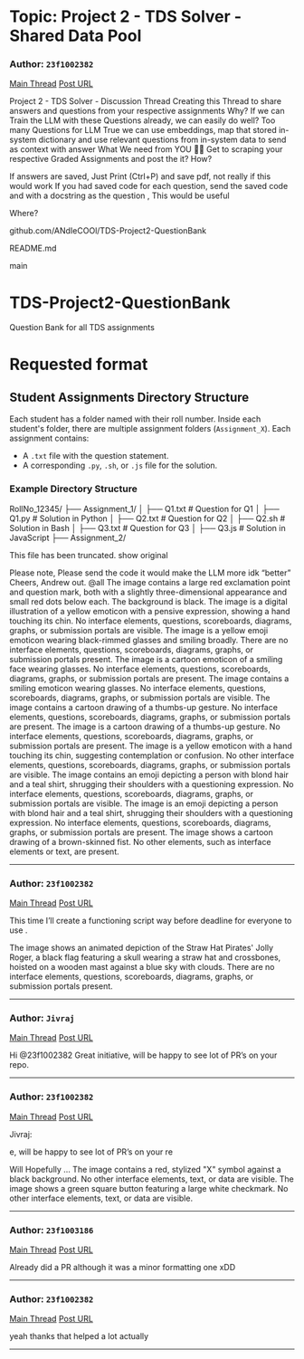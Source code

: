 # Topic: Project 2 - TDS Solver - Shared Data Pool

### Author: `23f1002382`
[Main Thread](https://discourse.onlinedegree.iitm.ac.in/t/project-2-tds-solver-shared-data-pool/169045)
[Post URL](https://discourse.onlinedegree.iitm.ac.in/t/project-2-tds-solver-shared-data-pool/169045/1)

[post_number]: 1
Project 2 - TDS Solver - Discussion Thread
Creating this Thread to share answers and questions from your respective assignments
Why? 
If we can Train the LLM with these Questions already, we can easily do well?
Too many Questions for LLM 
True we can use embeddings, map that stored in-system dictionary and use relevant questions from in-system data to send as context with answer
What We need from YOU 🫵🏽
Get to scraping your respective Graded Assignments and post the it?
How?

If answers are saved, Just Print (Ctrl+P) and save pdf, not really if this would work
If you had saved code for each question, send the saved code and with a docstring as the question , This would be useful 

Where?


github.com/ANdIeCOOl/TDS-Project2-QuestionBank


README.md

main

# TDS-Project2-QuestionBank
Question Bank for all TDS assignments

# Requested format
## Student Assignments Directory Structure

Each student has a folder named with their roll number. Inside each student's folder, there are multiple assignment folders (`Assignment_X`). Each assignment contains:
- A `.txt` file with the question statement.
- A corresponding `.py`, `.sh`, or `.js` file for the solution.

### Example Directory Structure
RollNo_12345/
├── Assignment_1/
│   ├── Q1.txt    # Question for Q1
│   ├── Q1.py     # Solution in Python
│   ├── Q2.txt    # Question for Q2
│   ├── Q2.sh     # Solution in Bash
│   ├── Q3.txt    # Question for Q3
│   ├── Q3.js     # Solution in JavaScript
├── Assignment_2/




  This file has been truncated. show original





Please note, Please send the code it would make the LLM more idk “better”
Cheers,
Andrew out. 
@all
The image contains a large red exclamation point and question mark, both with a slightly three-dimensional appearance and small red dots below each.  The background is black.
The image is a digital illustration of a yellow emoticon with a pensive expression, showing a hand touching its chin.  No interface elements, questions, scoreboards, diagrams, graphs, or submission portals are visible.
The image is a yellow emoji emoticon wearing black-rimmed glasses and smiling broadly.  There are no interface elements, questions, scoreboards, diagrams, graphs, or submission portals present.
The image is a cartoon emoticon of a smiling face wearing glasses.  No interface elements, questions, scoreboards, diagrams, graphs, or submission portals are present.
The image contains a smiling emoticon wearing glasses.  No interface elements, questions, scoreboards, diagrams, graphs, or submission portals are visible.
The image contains a cartoon drawing of a thumbs-up gesture.  No interface elements, questions, scoreboards, diagrams, graphs, or submission portals are present.
The image is a cartoon drawing of a thumbs-up gesture.  No interface elements, questions, scoreboards, diagrams, graphs, or submission portals are present.
The image is a yellow emoticon with a hand touching its chin, suggesting contemplation or confusion.  No other interface elements, questions, scoreboards, diagrams, graphs, or submission portals are visible.
The image contains an emoji depicting a person with blond hair and a teal shirt, shrugging their shoulders with a questioning expression.  No interface elements, questions, scoreboards, diagrams, graphs, or submission portals are visible.
The image is an emoji depicting a person with blond hair and a teal shirt, shrugging their shoulders with a questioning expression.  No interface elements, questions, scoreboards, diagrams, graphs, or submission portals are present.
The image shows a cartoon drawing of a brown-skinned fist.  No other elements, such as interface elements or text, are present.

---

### Author: `23f1002382`
[Main Thread](https://discourse.onlinedegree.iitm.ac.in/t/project-2-tds-solver-shared-data-pool/169045)
[Post URL](https://discourse.onlinedegree.iitm.ac.in/t/project-2-tds-solver-shared-data-pool/169045/2)

[post_number]: 2
This time I’ll create a functioning script way before deadline for everyone to use .

The image shows an animated depiction of the Straw Hat Pirates' Jolly Roger, a black flag featuring a skull wearing a straw hat and crossbones, hoisted on a wooden mast against a blue sky with clouds.  There are no interface elements, questions, scoreboards, diagrams, graphs, or submission portals present.

---

### Author: `Jivraj`
[Main Thread](https://discourse.onlinedegree.iitm.ac.in/t/project-2-tds-solver-shared-data-pool/169045)
[Post URL](https://discourse.onlinedegree.iitm.ac.in/t/project-2-tds-solver-shared-data-pool/169045/3)

[post_number]: 3
Hi @23f1002382
Great initiative, will be happy to see lot of PR’s on your repo.

---

### Author: `23f1002382`
[Main Thread](https://discourse.onlinedegree.iitm.ac.in/t/project-2-tds-solver-shared-data-pool/169045)
[Post URL](https://discourse.onlinedegree.iitm.ac.in/t/project-2-tds-solver-shared-data-pool/169045/4)

[post_number]: 4



 Jivraj:

e, will be happy to see lot of PR’s on your re


Will 
Hopefully 
…
The image contains a red, stylized "X" symbol against a black background.  No other interface elements, text, or data are visible.
The image shows a green square button featuring a large white checkmark.  No other interface elements, text, or data are visible.

[reply_to_post_number]: 3

---

### Author: `23f1003186`
[Main Thread](https://discourse.onlinedegree.iitm.ac.in/t/project-2-tds-solver-shared-data-pool/169045)
[Post URL](https://discourse.onlinedegree.iitm.ac.in/t/project-2-tds-solver-shared-data-pool/169045/6)

[post_number]: 6
Already did a PR although it was a minor formatting one xDD

[reply_to_post_number]: 3

---

### Author: `23f1002382`
[Main Thread](https://discourse.onlinedegree.iitm.ac.in/t/project-2-tds-solver-shared-data-pool/169045)
[Post URL](https://discourse.onlinedegree.iitm.ac.in/t/project-2-tds-solver-shared-data-pool/169045/7)

[post_number]: 7
yeah thanks that helped a lot actually

[reply_to_post_number]: 6

---
